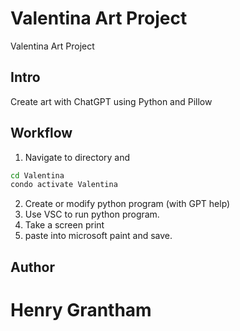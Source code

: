 # Valentina Art Project
Valentina Art Project

## Intro
Create art with ChatGPT using Python and Pillow

## Workflow
1. Navigate to directory and 
```bash
cd Valentina
condo activate Valentina
```

2. Create or modify python program (with GPT help)
3. Use VSC to run python program.
4. Take a screen print
5. paste into microsoft paint and save. 

## Author
Henry Grantham
=======